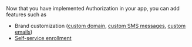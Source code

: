 Now that you have implemented Authorization in your app, you can add features such as

* Brand customization ([custom domain](/docs/guides/custom-url-domain/), [custom SMS messages](/docs/guides/sms-customization/), [custom emails](/docs/guides/email-customization/))
* [Self-service enrollment](/docs/guides/set-up-self-service-registration/)